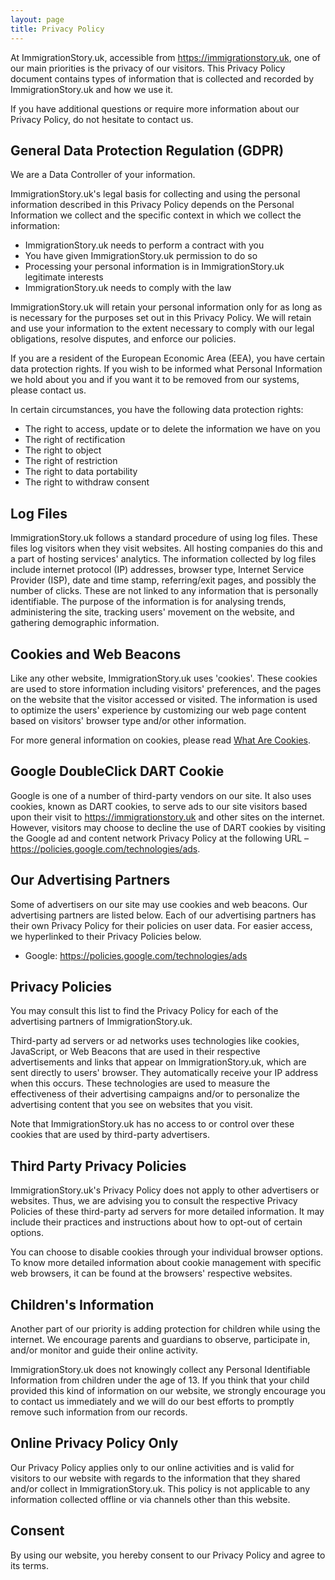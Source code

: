 ```yaml
---
layout: page
title: Privacy Policy
---
```


At ImmigrationStory.uk, accessible from <https://immigrationstory.uk>, one of our main priorities is the privacy of our visitors. This Privacy Policy document contains types of information that is collected and recorded by ImmigrationStory.uk and how we use it.

If you have additional questions or require more information about our Privacy Policy, do not hesitate to contact us.

## General Data Protection Regulation (GDPR)
We are a Data Controller of your information.

ImmigrationStory.uk's legal basis for collecting and using the personal information described in this Privacy Policy depends on the Personal Information we collect and the specific context in which we collect the information:

* ImmigrationStory.uk needs to perform a contract with you
* You have given ImmigrationStory.uk permission to do so
* Processing your personal information is in ImmigrationStory.uk legitimate interests
* ImmigrationStory.uk needs to comply with the law

ImmigrationStory.uk will retain your personal information only for as long as is necessary for the purposes set out in this Privacy Policy. We will retain and use your information to the extent necessary to comply with our legal obligations, resolve disputes, and enforce our policies.

If you are a resident of the European Economic Area (EEA), you have certain data protection rights. If you wish to be informed what Personal Information we hold about you and if you want it to be removed from our systems, please contact us.

In certain circumstances, you have the following data protection rights:

* The right to access, update or to delete the information we have on you
* The right of rectification
* The right to object
* The right of restriction
* The right to data portability
* The right to withdraw consent

## Log Files

ImmigrationStory.uk follows a standard procedure of using log files. These files log visitors when they visit websites. All hosting companies do this and a part of hosting services' analytics. The information collected by log files include internet protocol (IP) addresses, browser type, Internet Service Provider (ISP), date and time stamp, referring/exit pages, and possibly the number of clicks. These are not linked to any information that is personally identifiable. The purpose of the information is for analysing trends, administering the site, tracking users' movement on the website, and gathering demographic information.

## Cookies and Web Beacons

Like any other website, ImmigrationStory.uk uses 'cookies'. These cookies are used to store information including visitors' preferences, and the pages on the website that the visitor accessed or visited. The information is used to optimize the users' experience by customizing our web page content based on visitors' browser type and/or other information.

For more general information on cookies, please read [What Are Cookies](https://www.cookieconsent.com/what-are-cookies/).

## Google DoubleClick DART Cookie

Google is one of a number of third-party vendors on our site. It also uses cookies, known as DART cookies, to serve ads to our site visitors based upon their visit to https://immigrationstory.uk and other sites on the internet. However, visitors may choose to decline the use of DART cookies by visiting the Google ad and content network Privacy Policy at the following URL – <https://policies.google.com/technologies/ads>.

## Our Advertising Partners

Some of advertisers on our site may use cookies and web beacons. Our advertising partners are listed below. Each of our advertising partners has their own Privacy Policy for their policies on user data. For easier access, we hyperlinked to their Privacy Policies below.


* Google: <https://policies.google.com/technologies/ads>


## Privacy Policies

You may consult this list to find the Privacy Policy for each of the advertising partners of ImmigrationStory.uk.

Third-party ad servers or ad networks uses technologies like cookies, JavaScript, or Web Beacons that are used in their respective advertisements and links that appear on ImmigrationStory.uk, which are sent directly to users' browser. They automatically receive your IP address when this occurs. These technologies are used to measure the effectiveness of their advertising campaigns and/or to personalize the advertising content that you see on websites that you visit.

Note that ImmigrationStory.uk has no access to or control over these cookies that are used by third-party advertisers.

## Third Party Privacy Policies

ImmigrationStory.uk's Privacy Policy does not apply to other advertisers or websites. Thus, we are advising you to consult the respective Privacy Policies of these third-party ad servers for more detailed information. It may include their practices and instructions about how to opt-out of certain options.

You can choose to disable cookies through your individual browser options. To know more detailed information about cookie management with specific web browsers, it can be found at the browsers' respective websites.

## Children's Information

Another part of our priority is adding protection for children while using the internet. We encourage parents and guardians to observe, participate in, and/or monitor and guide their online activity.

ImmigrationStory.uk does not knowingly collect any Personal Identifiable Information from children under the age of 13. If you think that your child provided this kind of information on our website, we strongly encourage you to contact us immediately and we will do our best efforts to promptly remove such information from our records.

## Online Privacy Policy Only

Our Privacy Policy applies only to our online activities and is valid for visitors to our website with regards to the information that they shared and/or collect in ImmigrationStory.uk. This policy is not applicable to any information collected offline or via channels other than this website.

## Consent

By using our website, you hereby consent to our Privacy Policy and agree to its terms.
